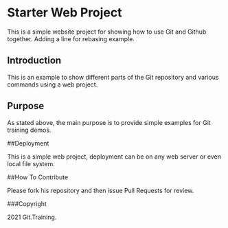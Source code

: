 # Starter Web Project

This is a simple website project for 
showing how to use Git and Github together. Adding a line
for rebasing example.

## Introduction

This is an example to show different parts
of the Git repository and various commands 
using a web project.

## Purpose

As stated above, the main purpose is to
provide simple examples for Git training demos.

##Deployment

This is a simple web project, deployment can be on any 
web server or even local file system.

##How To Contribute

Please fork his repository and then issue Pull Requests for 
review.

###Copyright

2021 Git.Training.